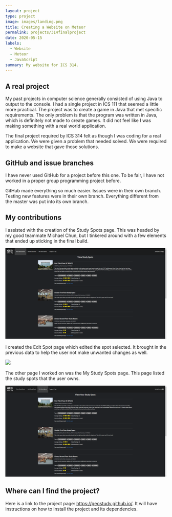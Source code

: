 ```yaml
---
layout: project
type: project
image: images/landing.png
title: Creating a Website on Meteor
permalink: projects/314finalproject
date: 2020-05-15
labels:
  - Website
  - Meteor
  - JavaScript
summary: My website for ICS 314.
---
```


## A real project

My past projects in computer science generally consisted of using Java to output to the console. I had a single project in ICS 111 that seemed a little more practical. The project was to create a game in Java that met specific requirements. The only problem is that the program was written in Java, which is definitely not made to create games. It did not feel like I was making something with a real world application.

The final project required by ICS 314 felt as though I was coding for a real application. We were given a problem that needed solved. We were required to make a website that gave those solutions.

## GitHub and issue branches

I have never used GitHub for a project before this one. To be fair, I have not worked in a proper group programming project before.

GitHub made everything so much easier. Issues were in their own branch. Testing new features were in their own branch. Everything different from the master was put into its own branch.

## My contributions

I assisted with the creation of the Study Spots page. This was headed by my good teammate Michael Chun, but I tinkered around with a few elements that ended up sticking in the final build.

<img class="ui medium rounded image" src="../images/study-spots.png">

I created the Edit Spot page which edited the spot selected. It brought in the previous data to help the user not make unwanted changes as well.

<img class="ui medium rounded image" src="../images/edit-spot.png">

The other page I worked on was the My Study Spots page. This page listed the study spots that the user owns.

<img class="ui medium rounded image" src="../images/my-study-spots.png">

## Where can I find the project?

Here is a link to the project page: https://geostudy.github.io/. It will have instructions on how to install the project and its dependencies.
